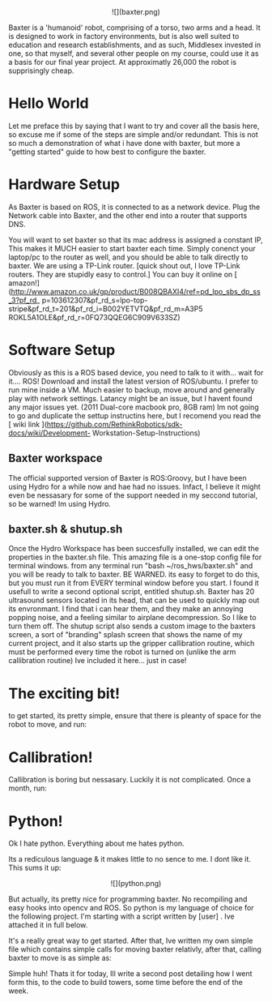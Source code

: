 <center>
![](baxter.png)
</center>

Baxter is a 'humanoid' robot, comprising of a torso, two arms and a head. It
is designed to work in factory environments, but is also well suited to
education and research establishments, and as such, Middlesex invested in one,
so that myself, and several other people on my course, could use it as a basis
for our final year project. At approximatly 26,000 the robot is supprisingly
cheap.

#  Hello World

Let me preface this by saying that I want to try and cover all the basis here,
so excuse me if some of the steps are simple and/or redundant. This is not so
much a demonstration of what i have done with baxter, but more a "getting
started" guide to how best to configure the baxter.

#  Hardware Setup

As Baxter is based on ROS, it is connected to as a network device. Plug the
Network cable into Baxter, and the other end into a router that supports DNS.

  

You will want to set baxter so that its mac address is assigned a constant IP,
This makes it MUCH easier to start baxter each time. Simply conenct your
laptop/pc to the router as well, and you should be able to talk directly to
baxter. We are using a TP-Link router. [quick shout out, I love TP-Link
routers. They are stupidly easy to control.] You can buy it online on 
[ amazon!](http://www.amazon.co.uk/gp/product/B008QBAXI4/ref=pd_lpo_sbs_dp_ss_3?pf_rd_
p=103612307&pf_rd_s=lpo-top-stripe&pf_rd_t=201&pf_rd_i=B002YETVTQ&pf_rd_m=A3P5
ROKL5A1OLE&pf_rd_r=0FQ73QQEG6C909V633SZ)

#  Software Setup

Obviously as this is a ROS based device, you need to talk to it with... wait
for it.... ROS! Download and install the latest version of ROS/ubuntu. I
prefer to run mine inside a VM. Much easier to backup, move around and
generally play with network settings. Latancy might be an issue, but I havent
found any major issues yet. (2011 Dual-core macbook pro, 8GB ram) Im not going
to go and duplicate the settup instructins here, but I recomend you read the [
wiki link ](https://github.com/RethinkRobotics/sdk-docs/wiki/Development-
Workstation-Setup-Instructions)

##  Baxter workspace

The official supported version of Baxter is ROS:Groovy, but I have been using
Hydro for a while now and hae had no issues. Infact, I believe it might even
be nessasary for some of the support needed in my seccond tutorial, so be
warned! Im using Hydro.

##  baxter.sh & shutup.sh

Once the Hydro Workspace has been succesfully installed, we can edit the
properties in the baxter.sh file. This amazing file is a one-stop config file
for terminal windows. from any terminal run "bash ~/ros_hws/baxter.sh" and you
will be ready to talk to baxter. BE WARNED. its easy to forget to do this, but
you must run it from EVERY terminal window before you start. I found it
usefull to write a second optional script, entitled shutup.sh. Baxter has 20
ultrasound sensors located in its head, that can be used to quickly map out
its envronmant. I find that i can hear them, and they make an annoying popping
noise, and a feeling similar to airplane decompression. So I like to turn them
off. The shutup script also sends a custom image to the baxters screen, a sort
of "branding" splash screen that shows the name of my current project, and it
also starts up the gripper callibration routine, which must be performed every
time the robot is turned on (unlike the arm callibration routine) Ive included
it here... just in case! 

<script src="https://gist.github.com/calumk/f9ae20da6e145b18bcf7.js?file=startup.sh"></script>

#  The exciting bit!

to get started, its pretty simple, ensure that there is pleanty of space for
the robot to move, and run: 

<script src="https://gist.github.com/calumk/f9ae20da6e145b18bcf7.js?file=tuck.sh"></script>

#  Callibration!

Callibration is boring but nessasary. Luckily it is not complicated. Once a
month, run:


<script src="https://gist.github.com/calumk/f9ae20da6e145b18bcf7.js?file=calibrate.sh"></script>



#  Python!

Ok I hate python. Everything about me hates python. 

Its a rediculous language & it makes little to no sence to me. I dont like it. This sums it up:
<center>
![](python.png)
</center>

But actually, its pretty nice for programming baxter. No
recompiling and easy hooks into opencv and ROS. So python is my language of
choice for the following project. I'm starting with a script written by [user] . Ive attached it in full below. 

It's a really great way to get started. After that, Ive written my own simple file
which contains simple calls for moving baxter relativly, after that, calling
baxter to move is as simple as: 

<script src="https://gist.github.com/calumk/f9ae20da6e145b18bcf7.js?file=BaxterMoveSamples.py"></script>

Simple huh! Thats it for today, Ill write a second post
detailing how I went form this, to the code to build towers, some time before
the end of the week.

